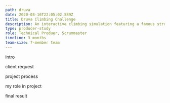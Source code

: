 ```yaml
---
path: druva
date: 2020-08-16T22:05:02.589Z
title: Druva Climbing Challenge
description: An interactive climbing simulation featuring a famous strongman helped Druva attract attention on its conference tour.
type: producer-study
role: Technical Produer, Scrummaster
timeline: 3 months
team-size: 7-member team
---
```


intro

client request

project process

my role in project

final result
